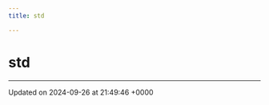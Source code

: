 ```yaml
---
title: std

---
```


# std








-------------------------------

Updated on 2024-09-26 at 21:49:46 +0000